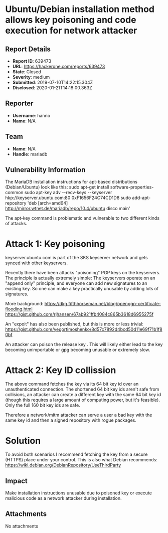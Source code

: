 # Ubuntu/Debian installation method allows key poisoning and code execution for network attacker

## Report Details
- **Report ID**: 639473
- **URL**: https://hackerone.com/reports/639473
- **State**: Closed
- **Severity**: medium
- **Submitted**: 2019-07-10T14:22:15.304Z
- **Disclosed**: 2020-01-21T14:18:00.363Z

## Reporter
- **Username**: hanno
- **Name**: N/A

## Team
- **Name**: N/A
- **Handle**: mariadb

## Vulnerability Information
The MariaDB installation instructions for apt-based distributions (Debian/Ubuntu) look like this:
sudo apt-get install software-properties-common
sudo apt-key adv --recv-keys --keyserver hkp://keyserver.ubuntu.com:80 0xF1656F24C74CD1D8
sudo add-apt-repository 'deb [arch=amd64] http://mirror.wtnet.de/mariadb/repo/10.4/ubuntu disco main'

The apt-key command is problematic and vulnerable to two different kinds of attacks.

Attack 1: Key poisoning
==================

keyserver.ubuntu.com is part of the SKS keyserver network and gets synced with other keyservers.

Recently there have been attacks "poisoning" PGP keys on the keyservers. The principle is actually extremely simple: The keyservers operate on an "append only" principle, and everyone can add new signatures to an existing key. So one can make a key practically unusable by adding lots of signatures.

More background:
https://dkg.fifthhorseman.net/blog/openpgp-certificate-flooding.html
https://gist.github.com/rjhansen/67ab921ffb4084c865b3618d6955275f

An "expoit" has also been published, but this is more or less trivial:
https://gist.github.com/yegortimoshenko/8d57c7892d4bcd50d11e69f71b1f80bf

An attacker can poison the release key . This will likely either lead to the key becoming unimportable or gpg becoming unusable or extremely slow.

Attack 2: Key ID collission
====================

The above command fetches the key via its 64 bit key id over an unauthenticated connection.
The shortened 64 bit key ids aren't safe from collisions, an attacker can create a different key with the same 64 bit key id (though this requires a large amount of computing power, but it's feasible). Only the full 160 bit key ids are safe.

Therefore a network/mitm attacker can serve a user a bad key with the same key id and then a signed repository with rogue packages.


Solution
======

To avoid both scenarios I recommend fetching the key from a secure (HTTPS) place under your control. This is also what Debian recommends:
https://wiki.debian.org/DebianRepository/UseThirdParty

## Impact

Make installation instructions unusable due to poisoned key or execute malicious code as a network attacker during installation.

## Attachments
No attachments
